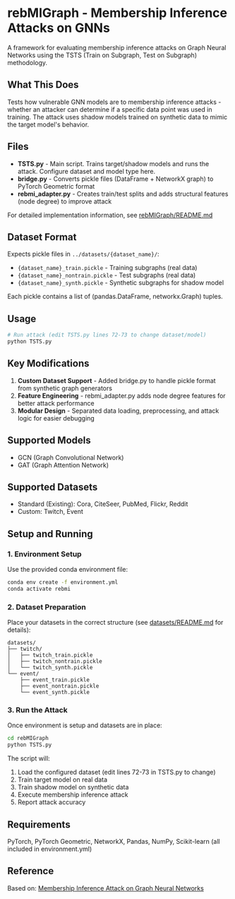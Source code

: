 # rebMIGraph - Membership Inference Attacks on GNNs

A framework for evaluating membership inference attacks on Graph Neural Networks using the TSTS (Train on Subgraph, Test on Subgraph) methodology.

## What This Does

Tests how vulnerable GNN models are to membership inference attacks - whether an attacker can determine if a specific data point was used in training. The attack uses shadow models trained on synthetic data to mimic the target model's behavior.

## Files

- **TSTS.py** - Main script. Trains target/shadow models and runs the attack. Configure dataset and model type here.
- **bridge.py** - Converts pickle files (DataFrame + NetworkX graph) to PyTorch Geometric format
- **rebmi_adapter.py** - Creates train/test splits and adds structural features (node degree) to improve attack

For detailed implementation information, see [rebMIGraph/README.md](rebMIGraph/README.md)

## Dataset Format

Expects pickle files in `../datasets/{dataset_name}/`:
- `{dataset_name}_train.pickle` - Training subgraphs (real data)
- `{dataset_name}_nontrain.pickle` - Test subgraphs (real data) 
- `{dataset_name}_synth.pickle` - Synthetic subgraphs for shadow model

Each pickle contains a list of (pandas.DataFrame, networkx.Graph) tuples.

## Usage

```bash
# Run attack (edit TSTS.py lines 72-73 to change dataset/model)
python TSTS.py
```

## Key Modifications

1. **Custom Dataset Support** - Added bridge.py to handle pickle format from synthetic graph generators
2. **Feature Engineering** - rebmi_adapter.py adds node degree features for better attack performance
3. **Modular Design** - Separated data loading, preprocessing, and attack logic for easier debugging

## Supported Models

- GCN (Graph Convolutional Network)
- GAT (Graph Attention Network)  

## Supported Datasets

- Standard (Existing): Cora, CiteSeer, PubMed, Flickr, Reddit
- Custom: Twitch, Event

## Setup and Running

### 1. Environment Setup

Use the provided conda environment file:

```bash
conda env create -f environment.yml
conda activate rebmi
```

### 2. Dataset Preparation

Place your datasets in the correct structure (see [datasets/README.md](datasets/README.md) for details):

```
datasets/
├── twitch/
│   ├── twitch_train.pickle
│   ├── twitch_nontrain.pickle
│   └── twitch_synth.pickle
└── event/
    ├── event_train.pickle
    ├── event_nontrain.pickle
    └── event_synth.pickle
```

### 3. Run the Attack

Once environment is setup and datasets are in place:

```bash
cd rebMIGraph
python TSTS.py
```

The script will:
1. Load the configured dataset (edit lines 72-73 in TSTS.py to change)
2. Train target model on real data
3. Train shadow model on synthetic data
4. Execute membership inference attack
5. Report attack accuracy

## Requirements

PyTorch, PyTorch Geometric, NetworkX, Pandas, NumPy, Scikit-learn (all included in environment.yml)

## Reference

Based on: [Membership Inference Attack on Graph Neural Networks](https://arxiv.org/abs/2101.06570)